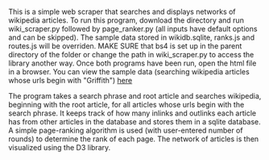 This is a simple web scraper that searches and displays networks of wikipedia articles.
To run this program, download the directory and run wiki_scraper.py followed by page_ranker.py (all inputs have default options and can be skipped).
The sample data stored in wikidb.sqlite, ranks.js and routes.js will be overriden.  MAKE SURE that bs4 is set up in the parent directory of the
folder or change the path in wiki_scraper.py to access the library another way.  Once both programs have been run, open the html file in a browser.
You can view the sample data (searching wikipedia articles whose urls begin with "Griffith") [here](https://zalmankelber.github.io/WikiScraper/)

The program takes a search phrase and root article and searches wikipedia, beginning with the root article, for all articles whose urls begin with the 
search phrase.  It keeps track of how many inlinks and outlinks each article has from other articles in the database and stores them in a sqlite 
database.  A simple page-ranking algorithm is used (with user-entered number of rounds) to determine the rank of each page.  The network of articles 
is then visualized using the D3 library.
